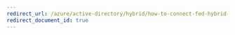 ```yaml
---
redirect_url: /azure/active-directory/hybrid/how-to-connect-fed-hybrid-azure-ad-join-post-config-tasks
redirect_document_id: true
---
```

